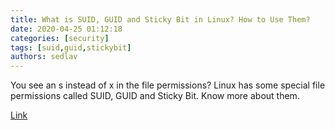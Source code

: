 ```yaml
---
title: What is SUID, GUID and Sticky Bit in Linux? How to Use Them?
date: 2020-04-25 01:12:18
categories: [security]
tags: [suid,guid,stickybit]
authors: sedlav
---
```


You see an s instead of x in the file permissions? Linux has some special file permissions called SUID, GUID and Sticky Bit. Know more about them.

[Link](https://linuxhandbook.com/suid-sgid-sticky-bit/)
